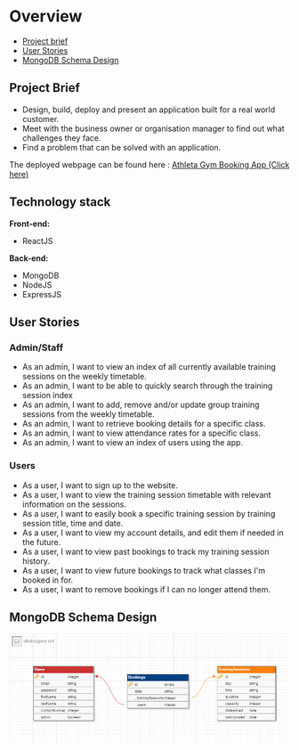 Overview
========
* [Project brief](#project-brief)
* [User Stories](#user-stories)
* [MongoDB Schema Design](#mongodb-schema-design)

## Project Brief
- Design, build, deploy and present an application built for a real world customer.
- Meet with the business owner or organisation manager to find out what challenges they face.
- Find a problem that can be solved with an application.

The deployed webpage can be found here : [Athleta Gym Booking App (Click here)](https://athletagym.herokuapp.com/)

## Technology stack
**Front-end:**
* ReactJS  

**Back-end:**
* MongoDB
* NodeJS
* ExpressJS


## User Stories
### Admin/Staff
- As an admin, I want to view an index of all currently available training sessions on the weekly timetable.
- As an admin, I want to be able to quickly search through the training session index
- As an admin, I want to add, remove and/or update group training sessions from the weekly timetable.
- As an admin, I want to retrieve booking details for a specific class.
- As an admin, I want to view attendance rates for a specific class.
- As an admin, I want to view an index of users using the app.

### Users
- As a user, I want to sign up to the website.
- As a user, I want to view the training session timetable with relevant information on the sessions.
- As a user, I want to easily book a specific training session by training session title, time and date.
- As a user, I want to view my account details, and edit them if needed in the future.
- As a user, I want to view past bookings to track my training session history.
- As a user, I want to view future bookings to track what classes I'm booked in for.
- As a user, I want to remove bookings if I can no longer attend them.

## MongoDB Schema Design
![MongoDB Schema](https://github.com/jonathanly/Files/blob/master/Athleta%2024:7/AthletaAppSchema.png)
